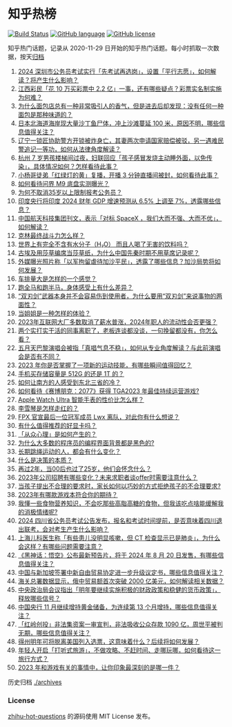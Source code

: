 # 知乎热榜
[![Build Status](https://github.com/ToWeLong/zhihu-hot-questions/workflows/CI/badge.svg)](https://github.com/ToWeLong/zhihu-hot-questions/actions)
[![GitHub language](https://img.shields.io/badge/language-golang-orange.svg)](https://golang.org/)
[![GitHub license](https://img.shields.io/github/license/ToWeLong/zhihu-hot-questions)](https://github.com/ToWeLong/zhihu-hot-questions/blob/main/LICENSE)

知乎热门话题，记录从 2020-11-29 日开始的知乎热门话题。每小时抓取一次数据，按天[归档](./archives)

<!-- BEGIN -->

1. [2024 深圳市公务员考试实行「先考试再选岗」，设置「平行志愿」，如何解读？将产生什么影响？](https://www.zhihu.com/question/633533304)
1. [江西彩民「花 10 万买彩票中 2.2 亿」一事，还有哪些疑点？彩票实名制实施为何难？](https://www.zhihu.com/question/633805190)
1. [为什么面包店总有一种非常吸引人的香气，但是进去后却发现：没有任何一种面包是那种味道的？](https://www.zhihu.com/question/50090053)
1. [日本北海道海岸现大量沙丁鱼尸体，冲上沙滩蔓延 100 米，原因不明，哪些信息值得关注？](https://www.zhihu.com/question/633873484)
1. [辽宁一锁匠协助警方开锁被炸身亡，其妻两次申请国家赔偿被驳，另一遇难民警追记一等功，如何从法律角度解读？](https://www.zhihu.com/question/633883450)
1. [杭州 7 岁男孩楼梯间过夜，妇联回应「孩子感冒发烧主动睡外面，以免传染」，具体情况如何？怎样看待此事？](https://www.zhihu.com/question/633724212)
1. [小杨哥徒弟「红绿灯的黄」复播，开播 3 分钟直播间被封，如何看待此事？](https://www.zhihu.com/question/633738169)
1. [如何看待问界 M9 底盘实测曝光？](https://www.zhihu.com/question/633881977)
1. [为何不取消35岁以上限制报考公务员？](https://www.zhihu.com/question/633243194)
1. [印度央行将印度 2024 财年 GDP 增速预测从 6.5% 上调至 7%，透露哪些信息？](https://www.zhihu.com/question/633897827)
1. [中国航天科技集团刊文，表示「对标 SpaceX ，我们大而不强、大而不优」，如何解读？](https://www.zhihu.com/question/633695237)
1. [克林最终战斗力怎么样？](https://www.zhihu.com/question/31745665)
1. [世界上有完全不含有水分子（H₂O） 而且人喝了无害的饮料吗？](https://www.zhihu.com/question/633186948)
1. [古埃及用莎草编席当莎草纸，为什么中国先秦时期不用草席记录呢？](https://www.zhihu.com/question/633385888)
1. [外媒曝光照片称「以军拘留虐待加沙平民」，透露了哪些信息？加沙局势将如何发展？](https://www.zhihu.com/question/633879951)
1. [车排量大是怎样的一个感觉？](https://www.zhihu.com/question/633488635)
1. [跑全马和跑半马，身体感受上有什么差异？](https://www.zhihu.com/question/633414586)
1. [“双刃剑”武器本身并不会容易伤到使用者，为什么要用“双刃剑”来说事物的两面性？](https://www.zhihu.com/question/632473510)
1. [当姐姐是一种怎样的体验？](https://www.zhihu.com/question/48160235)
1. [2023年互联网大厂多数取消了薪水普涨，2024年职人的流动性会否更强？](https://www.zhihu.com/question/631330205)
1. [两个实打实干活的同事离职了，老板连谈都没谈，一句挽留都没有，你怎么看？](https://www.zhihu.com/question/415313450)
1. [五月天巴黎演唱会被指「真唱气息不稳」，如何从专业角度解读？与此前演唱会是否有不同？](https://www.zhihu.com/question/633863052)
1. [2023 年你是否掌握了一项新的运动技能，有哪些瞬间值得回忆？](https://www.zhihu.com/question/633293001)
1. [手机买存储容量是 512G 的还是 1T 的？](https://www.zhihu.com/question/631883207)
1. [如何让南方的人感受到东北三省的冷？](https://www.zhihu.com/question/633132693)
1. [如何看待《赛博朋克：2077》获得 TGA2023 年最佳持续运营游戏?](https://www.zhihu.com/question/633879373)
1. [Apple Watch Ultra 智能手表的性价比怎么样？](https://www.zhihu.com/question/632287967)
1. [李雪琴是怎样走红的？](https://www.zhihu.com/question/630710915)
1. [FPX 官宣最后一位冠军成员 Lwx 离队，对此你有什么想说？](https://www.zhihu.com/question/633717361)
1. [有什么值得推荐的好显卡吗？](https://www.zhihu.com/question/628340891)
1. [「从众心理」是如何产生的？](https://www.zhihu.com/question/633466609)
1. [为什么大多数的程序员的编程界面背景都是黑色的?](https://www.zhihu.com/question/382725548)
1. [长期跳绳运动的人，都会有什么变化？](https://www.zhihu.com/question/621373469)
1. [什么是决策的本质？](https://www.zhihu.com/question/607006033)
1. [再过2年，当00后也过了25岁，他们会怀念什么？](https://www.zhihu.com/question/633781993)
1. [2023年公司招聘有哪些变化？未来求职者谈offer时需要注意什么？](https://www.zhihu.com/question/631330230)
1. [当孩子提出不合理的要求时，家长如何以巧妙的方式拒绝孩子的不合理要求?](https://www.zhihu.com/question/629978324)
1. [2023年有哪款游戏本符合你的期待？](https://www.zhihu.com/question/633878740)
1. [我懂一些食物营养知识，不会吃那些高脂高糖的食物，但我该吃点啥能缓解我的消极情绪呢?](https://www.zhihu.com/question/631297894)
1. [2024 四川省公务员考试公告发布，报名和考试时间提前，是否意味着四川退出联考，会对考生产生什么影响？](https://www.zhihu.com/question/632600410)
1. [上海儿科医生称「有些患儿没明显咳嗽，但 CT 检查显示已是肺炎」，为什么会这样？有哪些问题需要注意？](https://www.zhihu.com/question/633869668)
1. [《黑神话：悟空》公布最新预告片，将于 2024 年 8 月 20 日发售，有哪些信息值得关注？](https://www.zhihu.com/question/633873861)
1. [中国与新加坡签署中新自由贸易协定进一步升级议定书，哪些信息值得关注？](https://www.zhihu.com/question/633826114)
1. [海关总署数据显示，俄中贸易额首次突破 2000 亿美元，如何解读相关数据？](https://www.zhihu.com/question/633756152)
1. [中央政治局会议指出「明年要继续实施积极的财政政策和稳健的货币政策」，释放哪些信号？](https://www.zhihu.com/question/633916765)
1. [中国央行 11 月继续增持黄金储备，为连续第 13 个月增持，哪些信息值得关注？](https://www.zhihu.com/question/633742784)
1. [「红岭创投」非法集资案一审宣判，非法吸收公众存款 1090 亿，周世平被判无期，哪些信息值得关注？](https://www.zhihu.com/question/633732919)
1. [得州明年可将脱离美国列入选票，这意味着什么？后续将如何发展？](https://www.zhihu.com/question/633708854)
1. [年轻人开启「打听式旅游」，不做攻略、不赶时间、走哪玩哪，如何看待这一旅行方式？](https://www.zhihu.com/question/633751648)
1. [2023 年和游戏有关的事情中，让你印象最深刻的是哪一件？](https://www.zhihu.com/question/633723188)

<!-- END -->

历史归档 [./archives](./archives)


### License
[zhihu-hot-questions](https://github.com/towelong/zhihu-hot-questions) 的源码使用 MIT License 发布。